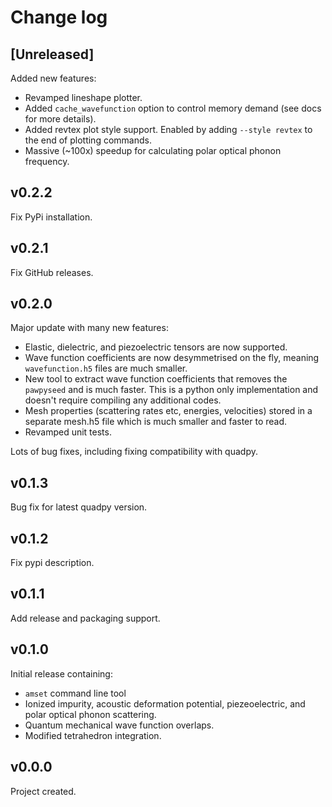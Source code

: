 # Change log

## [Unreleased]

Added new features:

- Revamped lineshape plotter.
- Added `cache_wavefunction` option to control memory demand (see docs for more details).
- Added revtex plot style support. Enabled by adding `--style revtex` to the end of 
  plotting commands.
- Massive (~100x) speedup for calculating polar optical phonon frequency.

## v0.2.2

Fix PyPi installation.

## v0.2.1

Fix GitHub releases.

## v0.2.0

Major update with many new features:

- Elastic, dielectric, and piezoelectric tensors are now supported.
- Wave function coefficients are now desymmetrised on the fly, meaning 
  `wavefunction.h5` files are much smaller.
- New tool to extract wave function coefficients that removes the `pawpyseed`  and is 
  much faster. This is a python only implementation and doesn't require compiling any 
  additional codes.
- Mesh properties (scattering rates etc, energies, velocities) stored in a separate 
  mesh.h5 file which is much smaller and faster to read.
- Revamped unit tests.

Lots of bug fixes, including fixing compatibility with quadpy.

## v0.1.3

Bug fix for latest quadpy version.

## v0.1.2

Fix pypi description.

## v0.1.1

Add release and packaging support.

## v0.1.0

Initial release containing:

- `amset` command line tool
- Ionized impurity, acoustic deformation potential, piezeoelectric, and polar
  optical phonon scattering.
- Quantum mechanical wave function overlaps.
- Modified tetrahedron integration.

## v0.0.0

Project created.
